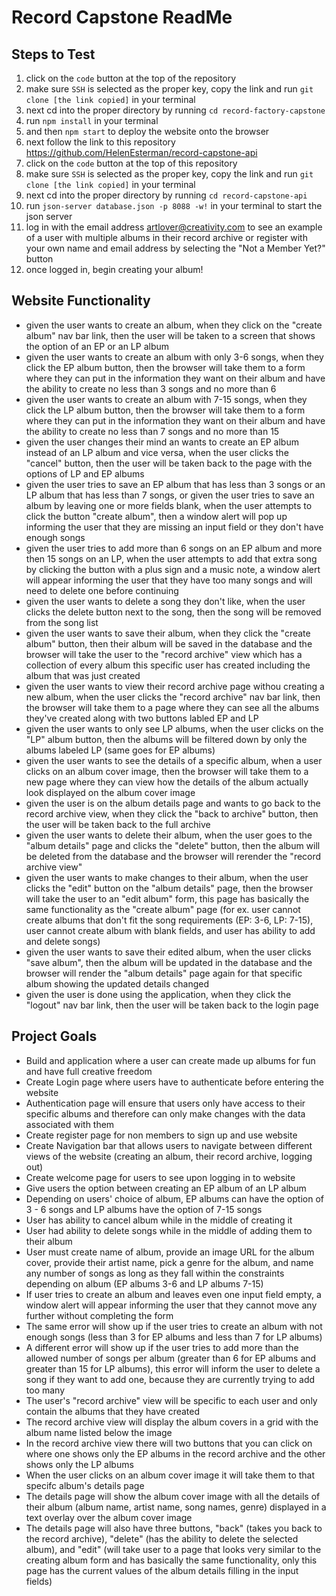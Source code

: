 # Record Capstone ReadMe
## Steps to Test
  1. click on the `code` button at the top of the repository
  2. make sure `SSH` is selected as the proper key, copy the link and run `git clone [the link copied]` in your terminal
  3. next cd into the proper directory by running `cd record-factory-capstone`
  4. run `npm install` in your terminal
  5. and then `npm start` to deploy the website onto the browser
  6. next follow the link to this repository https://github.com/HelenEsterman/record-capstone-api
  7. click on the `code` button at the top of this repository
  8. make sure `SSH` is selected as the proper key, copy the link and run `git clone [the link copied]` in your terminal
  9. next cd into the proper directory by running `cd record-capstone-api`
  10. run `json-server database.json -p 8088 -w!` in your terminal to start the json server
  11. log in with the email address artlover@creativity.com to see an example of a user with multiple albums in their record archive or register with your own name and email address by selecting the "Not a Member Yet?" button
  12. once logged in, begin creating your album!
## Website Functionality
  - given the user wants to create an album, when they click on the "create album" nav bar link, then the user will be taken to a screen that shows the option of an EP or an LP album
  - given the user wants to create an album with only 3-6 songs, when they click the EP album button, then the browser will take them to a form where they can put in the information they want on their album and have the ability to create no less than 3 songs and no more than 6
  - given the user wants to create an album with 7-15 songs, when they click the LP album button, then the browser will take them to a form where they can put in the information they want on their album and have the ability to create no less than 7 songs and no more than 15
  - given the user changes their mind an wants to create an EP album instead of an LP album and vice versa, when the user clicks the "cancel" button, then the user will be taken back to the page with the options of LP and EP albums
  - given the user tries to save an EP album that has less than 3 songs or an LP album that has less than 7 songs, or given the user tries to save an album by leaving one or more fields blank, when the user attempts to click the button "create album", then a window alert will pop up informing the user that they are missing an input field or they don't have enough songs
  - given the user tries to add more than 6 songs on an EP album and more then 15 songs on an LP, when the user attempts to add that extra song by clicking the button with a plus sign and a music note, a window alert will appear informing the user that they have too many songs and will need to delete one before continuing
  - given the user wants to delete a song they don't like, when the user clicks the delete button next to the song, then the song will be removed from the song list
  - given the user wants to save their album, when they click the "create album" button, then their album will be saved in the database and the browser will take the user to the "record archive" view which has a collection of every album this specific user has created including the album that was just created
  - given the user wants to view their record archive page withou creating a new album, when the user clicks the "record archive" nav bar link, then the browser will take them to a page where they can see all the albums they've created along with two buttons labled EP and LP
  - given the user wants to only see LP albums, when the user clicks on the "LP" album button, then the albums will be filtered down by only the albums labeled LP (same goes for EP albums)
  - given the user wants to see the details of a specific album, when a user clicks on an album cover image, then the browser will take them to a new page where they can view how the details of the album actually look displayed on the album cover image
  - given the user is on the album details page and wants to go back to the record archive view, when they click the "back to archive" button, then the user will be taken back to the full archive
  - given the user wants to delete their album, when the user goes to the "album details" page and clicks the "delete" button, then the album will be deleted from the database and the browser will rerender the "record archive view"
  - given the user wants to make changes to their album, when the user clicks the "edit" button on the "album details" page, then the browser will take the user to an "edit album" form, this page has basically the same functionality as the "create album" page (for ex. user cannot create albums that don't fit the song requirements (EP: 3-6, LP: 7-15), user cannot create album with blank fields, and user has ability to add and delete songs)
  - given the user wants to save their edited album, when the user clicks "save album", then the album will be updated in the database and the browser will render the "album details" page again for that specific album showing the updated details changed
  - given the user is done using the application, when they click the "logout" nav bar link, then the user will be taken back to the login page
## Project Goals
  - Build and application where a user can create made up albums for fun and have full creative freedom
  - Create Login page where users have to authenticate before entering the website
  - Authentication page will ensure that users only have access to their specific albums and therefore can only make changes with the data associated with them
  - Create register page for non members to sign up and use website
  - Create Navigation bar that allows users to navigate between different views of the website (creating an album, their record archive, logging out)
  - Create welcome page for users to see upon logging in to website
  - Give users the option between creating an EP album of an LP album
  - Depending on users' choice of album, EP albums can have the option of 3 - 6 songs and LP albums have the option of 7-15 songs
  - User has ability to cancel album while in the middle of creating it
  - User had ability to delete songs while in the middle of adding them to their album
  - User must create name of album, provide an image URL for the album cover, provide their artist name, pick a genre for the album, and name any number of songs as long as they fall within the constraints       depending on album (EP albums 3-6 and LP albums 7-15)
  - If user tries to create an album and leaves even one input field empty, a window alert will appear informing the user that they cannot move any further without completing the form
  - The same error will show up if the user tries to create an album with not enough songs (less than 3 for EP albums and less than 7 for LP albums)
  - A different error will show up if the user tries to add more than the allowed number of songs per album (greater than 6 for EP albums and greater than 15 for LP albums), this error will inform the user to delete a song if they want to add one, because they are currently trying to add too many
  - The user's "record archive" view will be specific to each user and only contain the albums that they have created
  - The record archive view will display the album covers in a grid with the album name listed below the image
  - In the record archive view there will two buttons that you can click on where one shows only the EP albums in the record archive and the other shows only the LP albums
  - When the user clicks on an album cover image it will take them to that specifc album's details page
  - The details page will show the album cover image with all the details of their album (album name, artist name, song names, genre) displayed in a text overlay over the album cover image
  - The details page will also have three buttons, "back" (takes you back to the record archive), "delete" (has the ability to delete the selected album), and "edit" (will take user to a page that looks very similar to the creating album form and has basically the same functionality, only this page has the current values of the album details filling in the input fields)
